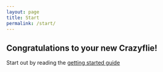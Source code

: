 ```yaml
---
layout: page
title: Start
permalink: /start/
---
```


## Congratulations to your new Crazyflie!

Start out by reading the [getting started guide](http://local-www.bitcraze.io/getting-started-with-the-crazyflie-2-0/) 
